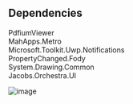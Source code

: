 ## Dependencies

PdfiumViewer   
MahApps.Metro  
Microsoft.Toolkit.Uwp.Notifications  
PropertyChanged.Fody  
System.Drawing.Common  
Jacobs.Orchestra.UI

![image](https://github.com/user-attachments/assets/a30213a6-3e52-4ad7-8678-21528290c126)

